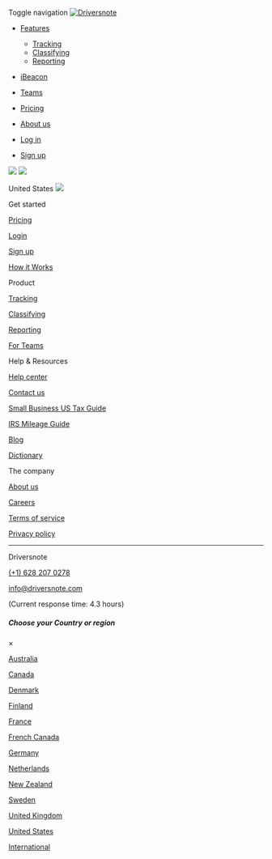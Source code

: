 Toggle navigation [![Driversnote](https://d2mcx4odt2tts0.cloudfront.net/assets/logo-green-65c4d5d253aadb703cbf2b7daeda217a808f2c1865b2ca42aff30b141691b43f.svg)](https://www.driversnote.com/)

* [Features](#)
    * [Tracking](https://www.driversnote.com/tracking)
    * [Classifying](https://www.driversnote.com/classifying)
    * [Reporting](https://www.driversnote.com/reporting)
* [iBeacon](https://www.driversnote.com/ibeacon)
* [Teams](https://www.driversnote.com/for-teams)
* [Pricing](https://www.driversnote.com/pricing)
* [About us](https://www.driversnote.com/about)

* [Log in](https://www.driversnote.com/users/sign_in)
* [Sign up](https://www.driversnote.com/users/sign_up)

[![](/vite/assets/google-play-button-outline.e7dccca9.svg)](https://play.google.com/store/apps/details?id=com.driversnote.driversnote&hl=en&gl=US) [![](/vite/assets/ios-button-outline.ecb5d2ee.svg)](https://apps.apple.com/us/app/mileage-tracker-by-driversnote/id924418916)

United States ![](https://d2mcx4odt2tts0.cloudfront.net/vite/assets/chevron-down.566b407b.svg) 

Get started

[Pricing](https://www.driversnote.com/pricing)

[Login](https://www.driversnote.com/users/sign_in)

[Sign up](https://www.driversnote.com/users/sign_up)

[How it Works](https://www.driversnote.com/how-it-works)

Product

[Tracking](https://www.driversnote.com/tracking)

[Classifying](https://www.driversnote.com/classifying)

[Reporting](https://www.driversnote.com/reporting)

[For Teams](https://www.driversnote.com/for-teams)

Help & Resources

[Help center](https://driversnote.helpscoutdocs.com/)

[Contact us](javascript:void(0);)

[Small Business US Tax Guide](https://www.driversnote.com/small-business-tax-guide-us)

[IRS Mileage Guide](https://www.driversnote.com/irs-mileage-guide)

[Blog](https://www.driversnote.com/blog)

[Dictionary](https://www.driversnote.com/dictionary)

The company

[About us](https://www.driversnote.com/about)

[Careers](https://www.driversnote.com/careers)

[Terms of service](https://www.driversnote.com/terms-of-service)

[Privacy policy](https://www.driversnote.com/privacy-policy)

* * *

Driversnote

[(+1) 628 207 0278](tel:+16282070278)

[info@driversnote.com](mailto:info@driversnote.com)

(Current response time: 4.3 hours)

[](https://www.linkedin.com/company/driversnote)

##### Choose your Country or region

×

[Australia](https://www.driversnote.com.au/terms-of-service)

[Canada](https://www.driversnote.ca/terms-of-service)

[Denmark](https://www.driversnote.dk/betingelser)

[Finland](https://www.driversnote.fi/palvelun%20k%C3%A4ytt%C3%B6ehdot)

[France](https://www.driversnote.fr/conditions-de-service)

[French Canada](https://www.fr.driversnote.ca/conditions-de-service)

[Germany](https://www.driversnote.de/AGB)

[Netherlands](https://www.driversnote.nl/servicevoorwaarden)

[New Zealand](https://www.driversnote.co.nz/terms-of-service)

[Sweden](https://www.driversnote.se/avtalsvillkor)

[United Kingdom](https://www.driversnote.co.uk/terms-of-service)

[United States](https://www.driversnote.com/terms-of-service)

[International](https://www.driversnote.com/terms-of-service)
